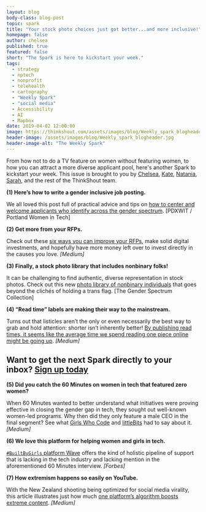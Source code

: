 ```yaml
---
layout: blog
body-class: blog-post
topic: spark
title: "Your stock photo choices just got better...and more inclusive!"
homepage: false
author: chelsea
published: true
featured: false
short: "The Spark is here to kickstart your week."
tags:
  - strategy
  - nptech
  - nonprofit
  - telehealth
  - cartography
  - "Weekly Spark"
  - "social media"
  - Accessibility
  - AI
  - Mapbox
date: 2019-04-02 12:00:00
image: https://thinkshout.com/assets/images/blog/Weekly_spark_blogheader.jpg
header-image: /assets/images/blog/Weekly_spark_blogheader.jpg
header-image-alt: "The Weekly Spark"
---
```

From how not to do a TV feature on women without featuring women, to how you can attract a more diverse applicant pool, here's another Spark to kickstart your week. This issue is brought to you by [Chelsea](https://thinkshout.com/team/chelsea/), [Kate](https://thinkshout.com/team/kate/), [Natania](https://thinkshout.com/team/natania/), [Sarah](https://thinkshout.com/team/sarah/), and the rest of the ThinkShout team.

**(1) Here’s how to write a gender inclusive job posting.**  

We all loved this post full of practical advice and tips on [how to center and welcome applicants who identify across the gender spectrum](http://www.pdxwit.org/blog/2019/03/18/how-to-write-an-inclusive-job-posting). [PDXWIT / Portland Women in Tech]

**(2) Get more from your RFPs.**  

Check out these [six ways you can improve your RFPs](https://medium.com/threespot/rfps-dont-have-to-suck-492bc20f0466), make solid digital investments, and hopefully have more money left over to invest directly in the causes you love. _[Medium]_

**(3) Finally, a stock photo library that includes nonbinary folks!**  

It can be challenging to find authentic, diverse representation in stock photos. Check out this new [photo library of nonbinary individuals](https://broadlygenderphotos.vice.com/) that goes beyond the clichés of holding a trans flag. [The Gender Spectrum Collection]

**(4) “Read time” labels are making their way to the mainstream.**  

Turns out that listicles aren’t the only or even necessarily the best way to grab and hold attention: shorter isn’t inherently better! [By publishing read times, it seems like the average time we spend reading one piece online might be going up](https://medium.com/@howard24/a-5-minute-read-about-the-x-minute-read-and-longform-writing-7fe5949798a6). _[Medium]_


## Want to get the next Spark directly to your inbox? [**Sign up today**](http://eepurl.com/dFrmtn)  


**(5) Did you catch the 60 Minutes on women in tech that featured zero women?**  

When 60 Minutes wanted to better understand what initiatives were proving effective in closing the gender gap in tech, they sought out well-known women-led programs. Why then did they only feature a male CEO in the final segment? See what [Girls Who Code](https://onezero.medium.com/erasing-women-in-tech-how-60-minutes-ignored-womens-voices-stories-and-expertise-7ee8e157c262) and [littleBits](https://medium.com/@ayahbdeir/an-insiders-look-at-why-women-end-up-on-the-cutting-room-floor-71a4865a15b0) had to say about it. _[Medium]_

**(6) We love this platform for helping women and girls in tech.**  

[`#BuiltByGirls` platform Wave](https://www.forbes.com/sites/erinspencer1/2019/03/08/in-a-world-builtbygirls-female-mentorship-thrives/#532fcdc92fbd) offers the kind of holistic pipeline of support that is lacking in the tech industry and lacking mention in the aforementioned 60 Minutes interview. _[Forbes]_

**(7) How extremism happens so easily on YouTube.**  

With the New Zealand shooting being optimized for social media virality, this article illustrates just how much [one platform’s algorithm boosts extreme content](https://medium.com/@guillaumechaslot/how-youtubes-a-i-boosts-alternative-facts-3cc276f47cf7). _[Medium]_
